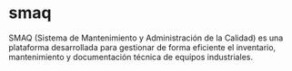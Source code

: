 # smaq
SMAQ (Sistema de Mantenimiento y Administración de la Calidad) es una plataforma desarrollada para gestionar de forma eficiente el inventario, mantenimiento y documentación técnica de equipos industriales.
